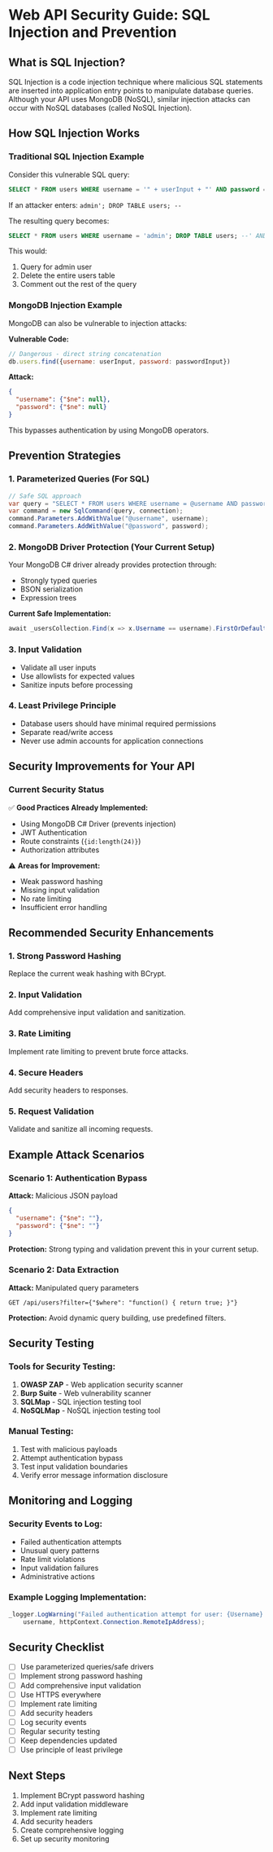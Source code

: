 # Web API Security Guide: SQL Injection and Prevention

## What is SQL Injection?

SQL Injection is a code injection technique where malicious SQL statements are inserted into application entry points to manipulate database queries. Although your API uses MongoDB (NoSQL), similar injection attacks can occur with NoSQL databases (called NoSQL Injection).

## How SQL Injection Works

### Traditional SQL Injection Example

Consider this vulnerable SQL query:
```sql
SELECT * FROM users WHERE username = '" + userInput + "' AND password = '" + passwordInput + "'"
```

If an attacker enters: `admin'; DROP TABLE users; --`

The resulting query becomes:
```sql
SELECT * FROM users WHERE username = 'admin'; DROP TABLE users; --' AND password = ''
```

This would:
1. Query for admin user
2. Delete the entire users table
3. Comment out the rest of the query

### MongoDB Injection Example

MongoDB can also be vulnerable to injection attacks:

**Vulnerable Code:**
```javascript
// Dangerous - direct string concatenation
db.users.find({username: userInput, password: passwordInput})
```

**Attack:**
```json
{
  "username": {"$ne": null},
  "password": {"$ne": null}
}
```

This bypasses authentication by using MongoDB operators.

## Prevention Strategies

### 1. Parameterized Queries (For SQL)
```csharp
// Safe SQL approach
var query = "SELECT * FROM users WHERE username = @username AND password = @password";
var command = new SqlCommand(query, connection);
command.Parameters.AddWithValue("@username", username);
command.Parameters.AddWithValue("@password", password);
```

### 2. MongoDB Driver Protection (Your Current Setup)

Your MongoDB C# driver already provides protection through:
- Strongly typed queries
- BSON serialization
- Expression trees

**Current Safe Implementation:**
```csharp
await _usersCollection.Find(x => x.Username == username).FirstOrDefaultAsync();
```

### 3. Input Validation
- Validate all user inputs
- Use allowlists for expected values
- Sanitize inputs before processing

### 4. Least Privilege Principle
- Database users should have minimal required permissions
- Separate read/write access
- Never use admin accounts for application connections

## Security Improvements for Your API

### Current Security Status

✅ **Good Practices Already Implemented:**
- Using MongoDB C# Driver (prevents injection)
- JWT Authentication
- Route constraints (`{id:length(24)}`)
- Authorization attributes

⚠️ **Areas for Improvement:**
- Weak password hashing
- Missing input validation
- No rate limiting
- Insufficient error handling

## Recommended Security Enhancements

### 1. Strong Password Hashing
Replace the current weak hashing with BCrypt.

### 2. Input Validation
Add comprehensive input validation and sanitization.

### 3. Rate Limiting
Implement rate limiting to prevent brute force attacks.

### 4. Secure Headers
Add security headers to responses.

### 5. Request Validation
Validate and sanitize all incoming requests.

## Example Attack Scenarios

### Scenario 1: Authentication Bypass
**Attack:** Malicious JSON payload
```json
{
  "username": {"$ne": ""},
  "password": {"$ne": ""}
}
```

**Protection:** Strong typing and validation prevent this in your current setup.

### Scenario 2: Data Extraction
**Attack:** Manipulated query parameters
```
GET /api/users?filter={"$where": "function() { return true; }"}
```

**Protection:** Avoid dynamic query building, use predefined filters.

## Security Testing

### Tools for Security Testing:
1. **OWASP ZAP** - Web application security scanner
2. **Burp Suite** - Web vulnerability scanner
3. **SQLMap** - SQL injection testing tool
4. **NoSQLMap** - NoSQL injection testing tool

### Manual Testing:
1. Test with malicious payloads
2. Attempt authentication bypass
3. Test input validation boundaries
4. Verify error message information disclosure

## Monitoring and Logging

### Security Events to Log:
- Failed authentication attempts
- Unusual query patterns
- Rate limit violations
- Input validation failures
- Administrative actions

### Example Logging Implementation:
```csharp
_logger.LogWarning("Failed authentication attempt for user: {Username} from IP: {IpAddress}", 
    username, httpContext.Connection.RemoteIpAddress);
```

## Security Checklist

- [ ] Use parameterized queries/safe drivers
- [ ] Implement strong password hashing
- [ ] Add comprehensive input validation
- [ ] Use HTTPS everywhere
- [ ] Implement rate limiting
- [ ] Add security headers
- [ ] Log security events
- [ ] Regular security testing
- [ ] Keep dependencies updated
- [ ] Use principle of least privilege

## Next Steps

1. Implement BCrypt password hashing
2. Add input validation middleware
3. Implement rate limiting
4. Add security headers
5. Create comprehensive logging
6. Set up security monitoring
